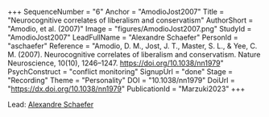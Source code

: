+++
SequenceNumber = "6"
Anchor = "AmodioJost2007"
Title = "Neurocognitive correlates of liberalism and conservatism"
AuthorShort = "Amodio, et al. (2007)"
Image = "figures/AmodioJost2007.png"
StudyId = "AmodioJost2007"
LeadFullName = "Alexandre Schaefer"
PersonId = "aschaefer"
Reference = "Amodio, D. M., Jost, J. T., Master, S. L., & Yee, C. M. (2007). Neurocognitive correlates of liberalism and conservatism. Nature Neuroscience, 10(10), 1246–1247. https://doi.org/10.1038/nn1979"
PsychConstruct = "conflict monitoring"
SignupUrl = "done"
Stage = "Recording"
Theme = "Personality"
DOI = "10.1038/nn1979"
DoiUrl = "https://dx.doi.org/10.1038/nn1979"
PublicationId = "Marzuki2023"
+++

Lead: [Alexandre Schaefer](/people/#aschaefer)